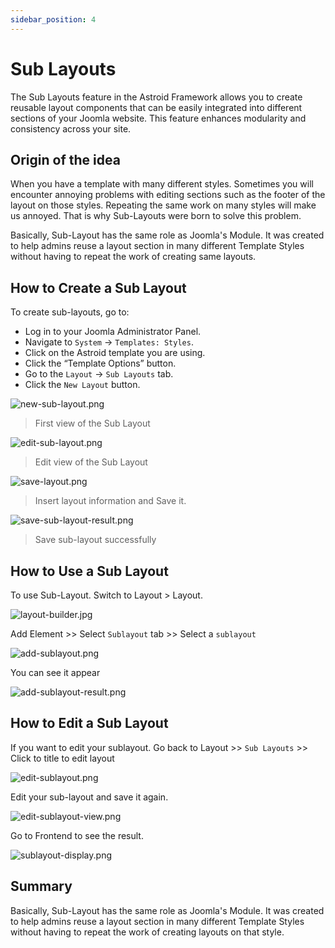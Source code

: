 ```yaml
---
sidebar_position: 4
---
```


# Sub Layouts

The Sub Layouts feature in the Astroid Framework allows you to create reusable layout components that can be easily integrated into different sections of your Joomla website. This feature enhances modularity and consistency across your site.

## Origin of the idea

When you have a template with many different styles. Sometimes you will encounter annoying problems with editing sections such as the footer of the layout on those styles. Repeating the same work on many styles will make us annoyed. That is why Sub-Layouts were born to solve this problem.

Basically, Sub-Layout has the same role as Joomla's Module. It was created to help admins reuse a layout section in many different Template Styles without having to repeat the work of creating same layouts.

## How to Create a Sub Layout

To create sub-layouts, go to:

- Log in to your Joomla Administrator Panel.
- Navigate to `System` → `Templates: Styles`.
- Click on the Astroid template you are using.
- Click the “Template Options” button.
- Go to the `Layout` → `Sub Layouts` tab.
- Click the `New Layout` button.

![new-sub-layout.png](../../static/img/style-system/new-sub-layout.png)
> First view of the Sub Layout

![edit-sub-layout.png](../../static/img/style-system/edit-sub-layout.png)
> Edit view of the Sub Layout

![save-layout.png](../../static/img/style-system/save-layout.png)
> Insert layout information and Save it.

![save-sub-layout-result.png](../../static/img/style-system/save-sub-layout-result.png)
> Save sub-layout successfully

## How to Use a Sub Layout

To use Sub-Layout. Switch to Layout > Layout.

![layout-builder.jpg](../../static/img/style-system/layout-builder.jpg)

Add Element >> Select `Sublayout` tab >> Select a `sublayout`

![add-sublayout.png](../../static/img/style-system/add-sublayout.png)

You can see it appear

![add-sublayout-result.png](../../static/img/style-system/add-sublayout-result.png)

## How to Edit a Sub Layout

If you want to edit your sublayout. Go back to Layout >> `Sub Layouts` >> Click to title to edit layout

![edit-sublayout.png](../../static/img/style-system/edit-sublayout.png)

Edit your sub-layout and save it again.

![edit-sublayout-view.png](../../static/img/style-system/edit-sublayout-view.png)

Go to Frontend to see the result.

![sublayout-display.png](../../static/img/style-system/sublayout-display.png)

## Summary

Basically, Sub-Layout has the same role as Joomla's Module. It was created to help admins reuse a layout section in many different Template Styles without having to repeat the work of creating layouts on that style.